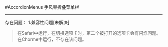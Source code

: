#AccordionMenus
手风琴折叠菜单栏
***
存在问题：
1.兼容性问题[未解决]
  >在Safari中运行，在切换选项卡时，第二个被打开的选项卡会有闪烁问题。
  >在Chorme中运行，不存在该问题。
